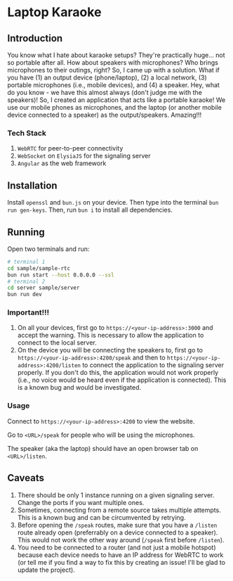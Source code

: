 # Laptop Karaoke

## Introduction

You know what I hate about karaoke setups? They're practically huge... not so portable after all. How about speakers with microphones? Who brings microphones to their outings, right? So, I came up with a solution. What if you have (1) an output device (phone/laptop), (2) a local network, (3) portable microphones (i.e., mobile devices), and (4) a speaker. Hey, what do you know - we have this almost always (don't judge me with the speakers)! So, I created an application that acts like a portable karaoke! We use our mobile phones as microphones, and the laptop (or another mobile device connected to a speaker) as the output/speakers. Amazing!!!

### Tech Stack

1. `WebRTC` for peer-to-peer connectivity
1. `WebSocket` on `ElysiaJS` for the signaling server
1. `Angular` as the web framework

## Installation

Install `openssl` and `bun.js` on your device. Then type into the terminal `bun run gen-keys`. Then, run `bun i` to install all dependencies.

## Running

Open two terminals and run:

```sh
# terminal 1
cd sample/sample-rtc
bun run start --host 0.0.0.0 --ssl
# terminal 2
cd server sample/server
bun run dev
```

### Important!!!

1. On all your devices, first go to `https://<your-ip-address>:3000` and accept the warning. This is necessary to allow the application to connect to the local server.
1. On the device you will be connecting the speakers to, first go to `https://<your-ip-address>:4200/speak` and then to `https://<your-ip-address>:4200/listen` to connect the application to the signaling server properly. If you don't do this, the application would not work properly (i.e., no voice would be heard even if the application is connected). This is a known bug and would be investigated.

### Usage

Connect to `https://<your-ip-address>:4200` to view the website.

Go to `<URL>/speak` for people who will be using the microphones.

The speaker (aka the laptop) should have an open browser tab on `<URL>/listen`.

## Caveats

1. There should be only 1 instance running on a given signaling server. Change the ports if you want multiple ones.
1. Sometimes, connecting from a remote source takes multiple attempts. This is a known bug and can be circumvented by retrying.
1. Before opening the `/speak` routes, make sure that you have a `/listen` route already open (preferrably on a device connected to a speaker). This would not work the other way around (`/speak` first before `/listen`).
1. You need to be connected to a router (and not just a mobile hotspot) because each device needs to have an IP address for WebRTC to work (or tell me if you find a way to fix this by creating an issue! I'll be glad to update the project).
